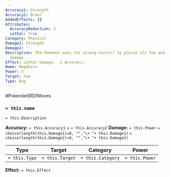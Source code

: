 ```yaml
---
Accuracy1: Strength
Accuracy2: Brawl
AddedEffects: {}
Attributes:
  AccuracyReduction: 2
  Lethal: true
Category: Physical
Damage1: Strength
Damage2: ''
Description: The Pokemon uses its strong horn(s) to pierce its foe and deal massive
  damage.
Effect: Lethal Damage. -2 Accuracy.
Name: Megahorn
Power: 5
Target: Foe
Type: Bug
---
```


#PokeroleSRD/Moves

### `= this.name`
*`= this.Description`*

**Accuracy:** `= this.Accuracy1` + `= this.Accuracy2`
**Damage:** `= this.Power` `= choice(length(this.Damage1)=0, "","\+ "+ this.Damage1)` `= choice(length(this.Damage2)=0, "","\+ "+ this.Damage2)`

| Type          | Target          | Category          | Power          |
| ------------- | --------------- | ----------------  | -------------- |
| `= this.Type` | `= this.Target` | `= this.Category` | `= this.Power` | 

**Effect:** `= this.Effect`